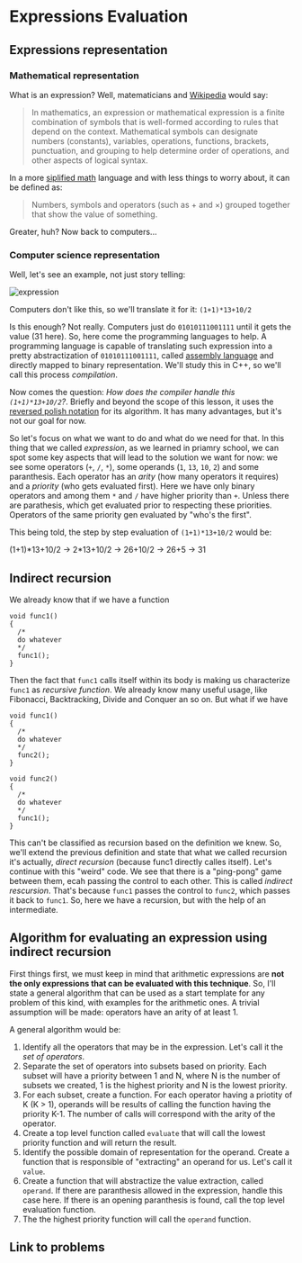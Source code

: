 # Expressions Evaluation

## Expressions representation
### Mathematical representation
What is an expression? Well, matematicians and [Wikipedia](https://en.wikipedia.org/wiki/Expression_(mathematics)) would say:
> In mathematics, an expression or mathematical expression is a finite combination of symbols that is well-formed according to rules that depend on the context. Mathematical symbols can designate numbers (constants), variables, operations, functions, brackets, punctuation, and grouping to help determine order of operations, and other aspects of logical syntax.

In a more [siplified math](https://www.mathsisfun.com/definitions/expression.html) language and with less things to worry about, it can be defined as:
> Numbers, symbols and operators (such as + and ×) grouped together that show the value of something.

Greater, huh? Now back to computers...
### Computer science representation
Well, let's see an example, not just story telling:

![expression](https://www5a.wolframalpha.com/Calculate/MSP/MSP38911c1d583ahcd0b9cd0000387acbfdc7g5biai?MSPStoreType=image/gif&s=21)

Computers don't like this, so we'll translate it for it: `(1+1)*13+10/2`

Is this enough? Not really. Computers just do `01010111001111` until it gets the value (31 here). So, here come the programming languages to help. A programming language is capable of translating such expression into a pretty abstractization of `01010111001111`, called [assembly language](https://en.wikipedia.org/wiki/Assembly_language) and directly mapped to binary representation. We'll study this in C++, so we'll call this process *compilation*.

Now comes the question: *How does the compiler handle this `(1+1)*13+10/2`?*. Briefly and beyond the scope of this lesson, it uses the [reversed polish notation](https://en.wikipedia.org/wiki/Reverse_Polish_notation) for its algorithm. It has many advantages, but it's not our goal for now.

So let's focus on what we want to do and what do we need for that. In this thing that we called *expression*, as we learned in priamry school, we can spot some key aspects that will lead to the solution we want for now: we see some operators (`+`, `/`, `*`), some operands (`1`, `13`, `10`, `2`) and some paranthesis. Each operator has an *arity* (how many operators it requires) and a *priority* (who gets evaluated first). Here we have only binary operators and among them `*` and `/` have higher priority than `+`. Unless there are parathesis, which get evaluated prior to respecting these priorities. Operators of the same priority gen evaluated by "who's the first".

This being told, the step by step evaluation of `(1+1)*13+10/2` would be:

(1+1)\*13+10/2 -> 2\*13+10/2 -> 26+10/2 -> 26+5 -> 31

## Indirect recursion
We already know that if we have a function 

```
void func1()
{
  /*
  do whatever
  */
  func1();
}
```

Then the fact that `func1` calls itself within its body is making us characterize `func1` as *recursive function*. We already know many useful usage, like Fibonacci, Backtracking, Divide and Conquer an so on. But what if we have

```
void func1()
{
  /*
  do whatever
  */
  func2();
}

void func2()
{
  /*
  do whatever
  */
  func1();
}
```

This can't be classified as recursion based on the definition we knew. So, we'll extend the previous definition and state that what we called recursion it's actually, *direct recursion* (because func1 directly calles itself). Let's continue with this "weird" code. We see that there is a "ping-pong" game between them, ecah passing the control to each other. This is called *indirect rescursion*. That's because `func1` passes the control to `func2`, which passes it back to `func1`. So, here we have a recursion, but with the help of an intermediate.

## Algorithm for evaluating an expression using indirect recursion
First things first, we must keep in mind that arithmetic expressions are __not the only expressions that can be evaluated with this technique__. So, I'll state a general algorithm that can be used as a start template for any problem of this kind, with examples for the arithmetic ones. A trivial assumption will be made: operators have an arity of at least 1.

A general algorithm would be:
1. Identify all the operators that may be in the expression. Let's call it the *set of operators*.
2. Separate the set of operators into subsets based on priority. Each subset will have a priority between 1 and N, where N is the number of subsets we created, 1 is the highest priority and N is the lowest priority.
3. For each subset, create a function. For each operator having a priotity of K (K > 1), operands will be results of calling the function having the priority K-1. The number of calls will correspond with the arity of the operator.
4. Create a top level function called `evaluate` that will call the lowest priority function and will return the result.
5. Identify the possible domain of representation for the operand. Create a function that is responsible of "extracting" an operand for us. Let's call it `value`.
6. Create a function that will abstractize the value extraction, called `operand`. If there are paranthesis allowed in the expression, handle this case here. If there is an opening paranthesis is found, call the top level evaluation function.
7. The the highest priority function will call the `operand` function.

## Link to problems
